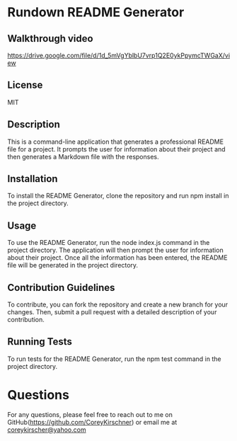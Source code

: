 # Rundown README Generator

## Walkthrough video

  https://drive.google.com/file/d/1d_5mVgYblbU7vrp1Q2E0ykPpymcTWGaX/view

## License

  MIT

## Description
  
  This is a command-line application that generates a professional README file for a project. It prompts the user for information about their project and then generates a Markdown file with the responses.
  
## Installation
  
  To install the README Generator, clone the repository and run npm install in the project directory.
  
## Usage
  
   To use the README Generator, run the node index.js command in the project directory. The application will then prompt the user for information about their project. Once all the information has been entered, the README file will be generated in the project directory.
  
## Contribution Guidelines
   
  To contribute, you can fork the repository and create a new branch for your changes. Then, submit a pull request with a detailed description of your contribution.
  
## Running Tests
  
  To run tests for the README Generator, run the npm test command in the project directory.

# Questions

  For any questions, please feel free to reach out to me on GitHub(https://github.com/CoreyKirschner) or email me at coreykirscher@yahoo.com
